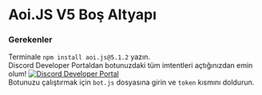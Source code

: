 # Aoi.JS V5 Boş Altyapı
### Gerekenler
Terminale `npm install aoi.js@5.1.2` yazın. <br>
Discord Developer Portaldan botunuzdaki tüm imtentleri açtığınızdan emin olum! 
[![Discord Developer Portal](https://media.discordapp.net/attachments/705148232220672070/982930502052880444/unknown.png?width=523&height=112)](https://discord.com/developers/applications) <br>
Botunuzu çalıştırmak için `bot.js` dosyasına girin ve `token` kısmını doldurun.
